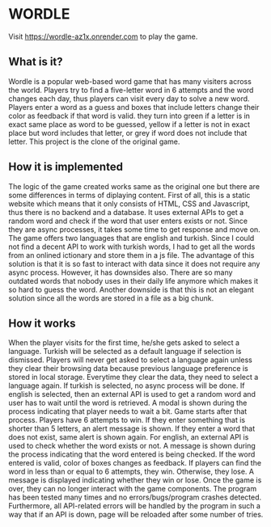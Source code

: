 # WORDLE

Visit https://wordle-az1x.onrender.com to play the game. 

## What is it? 

Wordle is a popular web-based word game that has many visiters across the world. Players try to find a five-letter word in 6 attempts and the word changes each day, thus players can visit every day to solve a new word. Players enter a word as a guess and boxes that include letters change their color as feedback if that word is valid. they turn into green if a letter is in exact same place as word to be guessed, yellow if a letter is not in exact place but word includes that letter, or grey if word does not include that letter. This project is the clone of the original game. 

## How it is implemented 

The logic of the game created works same as the original one but there are some differences in terms of diplaying content. First of all, this is a static website which means that it only consists of HTML, CSS and Javascript, thus there is no backend and a database. It uses external APIs to get a random word and check if the word that user enters exists or not. Since they are async processes, it takes some time to get response and move on. The game offers two languages that are english and turkish. Since I could not find a decent API to work with turkish words, I had to get all the words from an onlined ictionary and store them in a js file. The advantage of this solution is that it is so fast to interact with data since it does not require any async process. However, it has downsides also. There are so many outdated words that nobody uses in their daily life anymore which makes it so hard to guess the word. Another downside is that this is not an elegant solution since all the words are stored in a file as a big chunk. 

## How it works 

When the player visits for the first time, he/she gets asked to select a language. Turkish will be selected as a default language if selection is dismissed. Players will never get asked to select a language again unless they clear their browsing data because previous language preference is stored in local storage. Everytime they clear the data, they need to select a language again. If turkish is selected, no async process will be done. If english is selected, then an external API is used to get a random word and user has to wait until the word is retrieved. A modal is shown during the process indicating that player needs to wait a bit. Game starts after that process. Players have 6 attempts to win. If they enter something that is shorter than 5 letters, an alert message is shown. If they enter a word that does not exist, same alert is shown again. For english, an external API is used to check whether the word exists or not. A message is shown during the process indicating that the word entered is being checked. If the word entered is valid, color of boxes changes as feedback. If players can find the word in less than or equal to 6 attempts, they win. Otherwise, they lose. A message is displayed indicating whether they win or lose. Once the game is over, they can no longer interact with the game components. The program has been tested many times and no errors/bugs/program crashes detected. Furthermore, all API-related errors will be handled by the program in such a way that if an API is down, page will be reloaded after some number of tries. 


